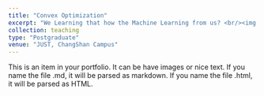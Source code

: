 ```yaml
---
title: "Convex Optimization"
excerpt: "We Learning that how the Machine Learning from us? <br/><img src='/images/AImethods.jpg'>"
collection: teaching    
type: "Postgraduate"
venue: "JUST, ChangShan Campus"  
---
```


This is an item in your portfolio. It can be have images or nice text. If you name the file .md, it will be parsed as markdown. If you name the file .html, it will be parsed as HTML. 
